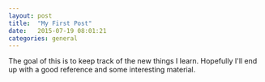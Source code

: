 ```yaml
---
layout: post
title:  "My First Post"
date:   2015-07-19 08:01:21
categories: general
---
```


The goal of this is to keep track of the new things I learn. Hopefully I'll end up with a good reference and some interesting material.